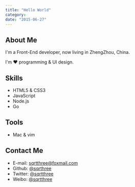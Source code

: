 ```yaml
---
title: "Hello World"
category:
date: "2015-06-27"
---
```


## About Me

I'm a Front-End developer, now living in ZhengZhou, China.

I'm ❤  programming & UI design.

## Skills

* HTML5 & CSS3
* JavaScript
* Node.js
* Go

## Tools

* Mac & vim

## Contact Me

* E-mail:	[sqrtthree@foxmail.com](mailto:sqrtthree@foxmail.com)
* Github:	[@sqrthree](https://github.com/sqrthree)
* Twitter:	[@sqrtthree](https://twitter.com/sqrtthree)
* Weibo:	[@sqrtthree](http://weibo.com/sqrtthree)
